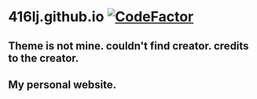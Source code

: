 # 416lj.github.io [![CodeFactor](https://www.codefactor.io/repository/github/416lj/416lj.github.io/badge)](https://www.codefactor.io/repository/github/416lj/416lj.github.io)
## Theme is not mine. couldn't find creator. credits to the creator. 
## My personal website.
